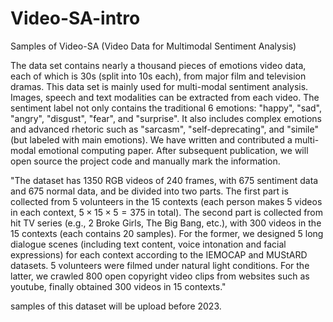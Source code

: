 # Video-SA-intro
Samples of Video-SA (Video Data for Multimodal Sentiment Analysis)

The data set contains nearly a thousand pieces of emotions video data, each of which is 30s (split into 10s each), from major film and television dramas. This data set is mainly used for multi-modal sentiment analysis. Images, speech and text modalities can be extracted from each video. The sentiment label not only contains the traditional 6 emotions: "happy", "sad", "angry", "disgust", "fear", and "surprise". It also includes complex emotions and advanced rhetoric such as "sarcasm", "self-deprecating", and "simile" (but labeled with main emotions). We have written and contributed a multi-modal emotional computing paper. After subsequent publication, we will open source the project code and manually mark the information.

"The dataset has 1350 RGB videos of 240 frames, with 675 sentiment data and 675 normal data, and be divided into two parts. The first part is collected from 5 volunteers in the 15 contexts (each person makes 5 videos in each context, $5 \times 15 \times 5 = 375$ in total). The second part is collected from hit TV series (e.g., 2 Broke Girls, The Big Bang, etc.), with 300 videos in the 15 contexts (each contains 20 samples). For the former, we designed 5 long dialogue scenes (including text content, voice intonation and facial expressions) for each context according to the IEMOCAP and MUStARD datasets. 5 volunteers were filmed under natural light conditions. For the latter, we crawled 800 open copyright video clips from websites such as youtube, finally obtained 300 videos in 15 contexts."


samples of this dataset will be upload before 2023.

